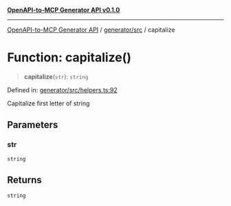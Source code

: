 [**OpenAPI-to-MCP Generator API v0.1.0**](../../../README.md)

***

[OpenAPI-to-MCP Generator API](../../../modules.md) / [generator/src](../README.md) / capitalize

# Function: capitalize()

> **capitalize**(`str`): `string`

Defined in: [generator/src/helpers.ts:92](https://github.com/salacoste/openapi-mcp-generator/blob/fda5c6400a831cddbad9eacd652e11b2f7410b22/packages/generator/src/helpers.ts#L92)

Capitalize first letter of string

## Parameters

### str

`string`

## Returns

`string`
